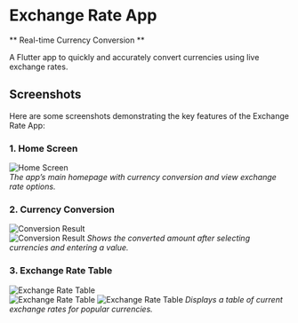 # Exchange Rate App

** Real-time Currency Conversion **

A Flutter app to quickly and accurately convert currencies using live exchange rates.

## Screenshots

Here are some screenshots demonstrating the key features of the Exchange Rate App:

### 1. Home Screen
![Home Screen](screenshots/ss1.jpg)  
*The app’s main homepage with currency conversion and view exchange rate options.*

### 2. Currency Conversion
![Conversion Result](screenshots/ss2.jpg)  
![Conversion Result](screenshots/ss2_1.jpg)
*Shows the converted amount after selecting currencies and entering a value.*

### 3. Exchange Rate Table
![Exchange Rate Table](screenshots/ss3.jpg)  
![Exchange Rate Table](screenshots/ss3_1.jpg)
![Exchange Rate Table](screenshots/ss3_2.jpg)
*Displays a table of current exchange rates for popular currencies.*

